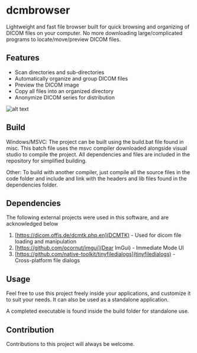 # dcmbrowser
Lightweight and fast file browser built for quick browsing and organizing of DICOM files on your computer. No more downloading large/complicated programs to locate/move/preview DICOM files.

## Features 
- Scan directories and sub-directories
- Automatically organize and group DICOM files
- Preview the DICOM image
- Copy all files into an organized directory
- Anonymize DICOM series for distribution

![alt text](https://github.com/StafaH/dcmbrowser/blob/master/misc/resources/screenshot_1.PNG "Application Screenshot")

## Build
Windows/MSVC: The project can be built using the build.bat file found in misc. This batch file uses the msvc compiler downloaded alongside visual studio to compile the project. All dependencies and files are included in the repository for simplified building.

Other: To build with another compiler, just compile all the source files in the code folder and include and link with the headers and lib files found in the dependencies folder.

## Dependencies
The following external projects were used in this software, and are acknowledged below
1. [https://dicom.offis.de/dcmtk.php.en](DCMTK) - Used for dicom file loading and manipulation
2. [https://github.com/ocornut/imgui](Dear ImGui) - Immediate Mode UI
3. [https://github.com/native-toolkit/tinyfiledialogs](tinyfiledialogs) - Cross-platform file dialogs

## Usage
Feel free to use this project freely inside your applications, and customize it to suit your needs. It can also be used as a standalone application.

A completed executable is found inside the build folder for standalone use.

## Contribution
Contributions to this project will always be welcome. 
